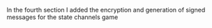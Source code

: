 In the fourth section I added the encryption and generation of signed messages for the state channels game
